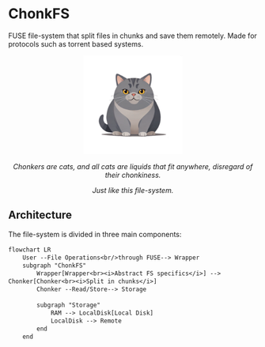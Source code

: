# ChonkFS

FUSE file-system that split files in chunks and save them remotely.
Made for protocols such as torrent based systems. 

<p align="center">
<img src="./assets/chonker.png" alt="avatar" width="200"/>
</p>

<p align="center">
<i>Chonkers are cats, and all cats are liquids that fit anywhere, disregard of their chonkiness.</i>
</p>

<p align="center">
<i>Just like this file-system.</i>
</p>


## Architecture

The file-system is divided in three main components:

```mermaid
flowchart LR
    User --File Operations<br/>through FUSE--> Wrapper
    subgraph "ChonkFS"
        Wrapper[Wrapper<br><i>Abstract FS specifics</i>] --> Chonker[Chonker<br><i>Split in chunks</i>]
        Chonker --Read/Store--> Storage

        subgraph "Storage"
            RAM --> LocalDisk[Local Disk] 
            LocalDisk --> Remote
        end
    end
```